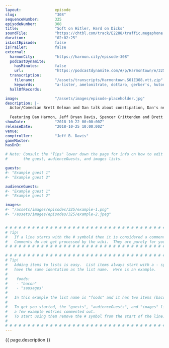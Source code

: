 ```yaml
---
layout:               episode
slug:                 "308"
sequenceNumber:       325
episodeNumber:        308
title:                "Soft on Hitler, Hard on Dicks"
soundFile:            "https://chtbl.com/track/E2288/traffic.megaphone.fm/STA3463313160.mp3?updated=1596579103"
duration:             "02:02:25"
isLostEpisode:        false
isTrailer:            false
external:
  harmonCity:         "https://harmon.city/episode-308"
  podcastDynamite:
    hasMinutes:       false
    url:              "https://podcastdynamite.com/#/p/Harmontown/e/325/308"
  transcription:
    filename:         "/assets/transcripts/Harmontown.S01E308.vtt.zip"
    keywords:         "a-lister, amelonitrate, dottaro, gerber's, huton, quailudes, rubric, snuggity, supersteam, supersteen, superstine, susanite, tweaky, vinicio, woogity, dishroom, tuchas, boogity, capra, popo, goebbels, benicio, rubik, odor, cock-sucking"
  hallOfRecords:      

image:                "/assets/images/episode-placeholder.jpg"
description: |-
  Actor/Comedian Brett Gelman and Dan talk about constipation, Dan's new abs, Buck Rogers, and Hitler.
  
  Featuring Dan Harmon, Jeff Bryan Davis, Spencer Crittenden and Brett Gelman.
showDate:             "2018-10-22 00:00:00Z"
releaseDate:          "2018-10-25 10:00:00Z"
venue:                
comptroller:          "Jeff B. Davis"
gameMaster:           
hasDnD:               

# Note: Consult the "Tips" lower down the page for info on how to edit
#       the guest, audienceGuests, and images lists.

guests:
#- "Example guest 1"
#- "Example guest 2"

audienceGuests:
#- "Example guest 1"
#- "Example guest 2"

images:
#- "/assets/images/episodes/325/example-1.png"
#- "/assets/images/episodes/325/example-2.jpeg"


# # # # # # # # # # # # # # # # # # # # # # # # # # # # # # # # # # # # # # # # # # # # #
# Tip!
#   If a line starts with the # symbold then it is considered a comment.
#   Comments do not get processed by the wiki.  They are purely for your information.
# # # # # # # # # # # # # # # # # # # # # # # # # # # # # # # # # # # # # # # # # # # # #

# # # # # # # # # # # # # # # # # # # # # # # # # # # # # # # # # # # # # # # # # # # # #
# Tip!
#   Adding items to lists is easy.  List items always start with a - symbol and have
#   have the same identation as the list name.  Here is an example.
#
#    foods:
#    - "bacon"
#    - "sausages"
#
#   In this example the list name is "foods" and it has two items (bacon, and sausages).
#
#   To get you started, the "guests", "audienceGuests", and "images" lists below have
#   a few example entries commented out.
#   To start using them remove the # symbol from the start of the line.
#
# # # # # # # # # # # # # # # # # # # # # # # # # # # # # # # # # # # # # # # # # # # # #
---
```


<!-- The episode description will be rendered here -->
{{ page.description }}

<!-- Add your content BELOW here -->
<!-- vvvvvvvvvvvvvvvvvvvvvvvvvvv -->




<!-- ^^^^^^^^^^^^^^^^^^^^^^^^^^^ -->
<!-- Add your content ABOVE here -->

<!-- The episode gallery will be rendered here -->